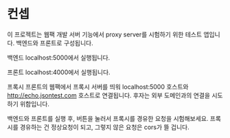 # 컨셉

이 프로젝트는 웹팩 개발 서버 기능에서 proxy server를 시험하기 위한 테스트 앱입니다.
백엔드와 프론트로 구성됩니다.

백엔드
localhost:5000에서 실행됩니다.

프론트
localhost:4000에서 실행됩니다.

프록시
프론트의 웹팩에서 프록시 서버를 띄워 localhost:5000 호스트와 http://echo.jsontest.com 호스트로 연결됩니다. 후자는 외부 도메인과의 연결을 시도하기 위함입니다.

백엔드와 프론트를 실행 후, 버튼을 눌러서 프록시를 경유한 요청을 시험해보세요.
프록시를 경유하는 건 정상요청이 되고, 그렇지 않은 요청은 cors가 뜰 겁니다.
